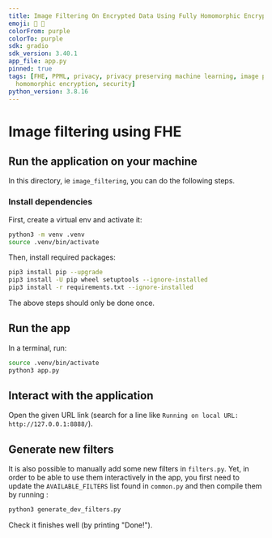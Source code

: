 ```yaml
---
title: Image Filtering On Encrypted Data Using Fully Homomorphic Encryption
emoji: 📸 🌄
colorFrom: purple
colorTo: purple
sdk: gradio
sdk_version: 3.40.1
app_file: app.py
pinned: true
tags: [FHE, PPML, privacy, privacy preserving machine learning, image processing, 
  homomorphic encryption, security]
python_version: 3.8.16
---
```


# Image filtering using FHE

## Run the application on your machine

In this directory, ie `image_filtering`, you can do the following steps.

### Install dependencies

First, create a virtual env and activate it:

```bash
python3 -m venv .venv
source .venv/bin/activate
```

Then, install required packages:

```bash
pip3 install pip --upgrade
pip3 install -U pip wheel setuptools --ignore-installed
pip3 install -r requirements.txt --ignore-installed
```

The above steps should only be done once.

## Run the app 

In a terminal, run:

```bash
source .venv/bin/activate
python3 app.py
```

## Interact with the application

Open the given URL link (search for a line like `Running on local URL:  http://127.0.0.1:8888/`).


## Generate new filters

It is also possible to manually add some new filters in `filters.py`. Yet, in order to be able to use
them interactively in the app, you first need to update the `AVAILABLE_FILTERS` list found in `common.py`
and then compile them by running :

```bash
python3 generate_dev_filters.py
```

Check it finishes well (by printing "Done!").

